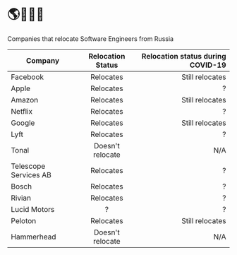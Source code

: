 # 🌎🚜🇷🇺
Companies that relocate Software Engineers from Russia

| Company        | Relocation Status | Relocation status during COVID-19|
| ------------- |:--------------:|--------------:|
| Facebook    | Relocates | Still relocates |
| Apple    | Relocates | ? |
| Amazon    | Relocates | Still relocates |
| Netflix    | Relocates | ? |
| Google    | Relocates | Still relocates |
| Lyft | Relocates | ? |
| Tonal | Doesn't relocate | N/A |
| Telescope Services AB | Relocates | ? |
| Bosch | Relocates | ? |
| Rivian | Relocates | ? |
| Lucid Motors | ? | ? |
| Peloton | Relocates | Still relocates |
| Hammerhead | Doesn't relocate | N/A |
